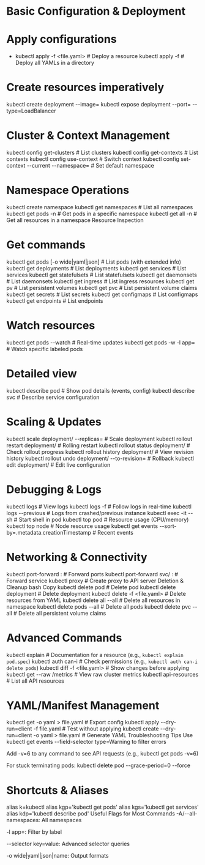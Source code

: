# Basic Configuration & Deployment

# Apply configurations
- kubectl apply -f <file.yaml>          # Deploy a resource
kubectl apply -f <directory/>         # Deploy all YAMLs in a directory

# Create resources imperatively
kubectl create deployment <name> --image=<image>
kubectl expose deployment <name> --port=<port> --type=LoadBalancer

# Cluster & Context Management
kubectl config get-clusters           # List clusters
kubectl config get-contexts            # List contexts
kubectl config use-context <context>   # Switch context
kubectl config set-context --current --namespace=<ns> # Set default namespace

# Namespace Operations
kubectl create namespace <ns-name>
kubectl get namespaces                 # List all namespaces
kubectl get pods -n <ns-name>          # Get pods in a specific namespace
kubectl get all -n <ns-name>           # Get all resources in a namespace
Resource Inspection

# Get commands
kubectl get pods [-o wide|yaml|json]   # List pods (with extended info)
kubectl get deployments               # List deployments
kubectl get services                  # List services
kubectl get statefulsets              # List statefulsets
kubectl get daemonsets                # List daemonsets
kubectl get ingress                   # List ingress resources
kubectl get pv                        # List persistent volumes
kubectl get pvc                       # List persistent volume claims
kubectl get secrets                   # List secrets
kubectl get configmaps                # List configmaps
kubectl get endpoints                 # List endpoints

# Watch resources
kubectl get pods --watch              # Real-time updates
kubectl get pods -w -l app=<label>    # Watch specific labeled pods

# Detailed view
kubectl describe pod <pod-name>       # Show pod details (events, config)
kubectl describe svc <service-name>   # Describe service configuration

# Scaling & Updates
kubectl scale deployment/<name> --replicas=<number>  # Scale deployment
kubectl rollout restart deployment/<name>           # Rolling restart
kubectl rollout status deployment/<name>           # Check rollout progress
kubectl rollout history deployment/<name>          # View revision history
kubectl rollout undo deployment/<name> --to-revision=<number>  # Rollback
kubectl edit deployment/<name>                    # Edit live configuration

# Debugging & Logs
kubectl logs <pod-name>               # View logs
kubectl logs -f <pod-name>            # Follow logs in real-time
kubectl logs --previous <pod-name>    # Logs from crashed/previous instance
kubectl exec -it <pod-name> -- sh     # Start shell in pod
kubectl top pod <pod-name>            # Resource usage (CPU/memory)
kubectl top node                       # Node resource usage
kubectl get events --sort-by=.metadata.creationTimestamp  # Recent events

# Networking & Connectivity
kubectl port-forward <pod-name> <local-port>:<pod-port>  # Forward ports
kubectl port-forward svc/<service> <local-port>:<service-port> # Forward service
kubectl proxy                        # Create proxy to API server
Deletion & Cleanup
bash
Copy
kubectl delete pod <pod-name>         # Delete pod
kubectl delete deployment <name>      # Delete deployment
kubectl delete -f <file.yaml>         # Delete resources from YAML
kubectl delete all --all             # Delete all resources in namespace
kubectl delete pods --all            # Delete all pods
kubectl delete pvc --all             # Delete all persistent volume claims

# Advanced Commands
kubectl explain <resource>           # Documentation for a resource (e.g., `kubectl explain pod.spec`)
kubectl auth can-i <verb> <resource> # Check permissions (e.g., `kubectl auth can-i delete pods`)
kubectl diff -f <file.yaml>          # Show changes before applying
kubectl get --raw /metrics           # View raw cluster metrics
kubectl api-resources               # List all API resources

# YAML/Manifest Management
kubectl get <resource> <name> -o yaml > file.yaml  # Export config
kubectl apply --dry-run=client -f file.yaml        # Test without applying
kubectl create <resource> <name> --dry-run=client -o yaml > file.yaml # Generate YAML
Troubleshooting Tips
Use kubectl get events --field-selector type=Warning to filter errors

Add -v=6 to any command to see API requests (e.g., kubectl get pods -v=6)

For stuck terminating pods: kubectl delete pod <name> --grace-period=0 --force

# Shortcuts & Aliases
alias k=kubectl
alias kgp='kubectl get pods'
alias kgs='kubectl get services'
alias kdp='kubectl describe pod'
Useful Flags for Most Commands
-A/--all-namespaces: All namespaces

-l app=<label>: Filter by label

--selector key=value: Advanced selector queries

-o wide|yaml|json|name: Output formats
